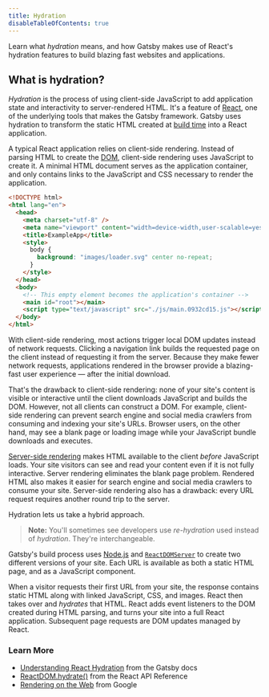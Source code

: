 ```yaml
---
title: Hydration
disableTableOfContents: true
---
```


Learn what _hydration_ means, and how Gatsby makes use of React's hydration features to build blazing fast websites and applications.

## What is hydration?

_Hydration_ is the process of using client-side JavaScript to add application state and interactivity to server-rendered HTML. It's a feature of [React](/docs/glossary/react/), one of the underlying tools that makes the Gatsby framework. Gatsby uses hydration to transform the static HTML created at [build time](/docs/glossary/build/) into a React application.

A typical React application relies on client-side rendering. Instead of parsing HTML to create the [DOM](/docs/glossary#dom), client-side rendering uses JavaScript to create it. A minimal HTML document serves as the application container, and only contains links to the JavaScript and CSS necessary to render the application.

```html
<!DOCTYPE html>
<html lang="en">
  <head>
    <meta charset="utf-8" />
    <meta name="viewport" content="width=device-width,user-scalable=yes" />
    <title>ExampleApp</title>
    <style>
      body {
        background: "images/loader.svg" center no-repeat;
      }
    </style>
  </head>
  <body>
    <!-- This empty element becomes the application's container -->
    <main id="root"></main>
    <script type="text/javascript" src="./js/main.0932cd15.js"></script>
  </body>
</html>
```

With client-side rendering, most actions trigger local DOM updates instead of network requests. Clicking a navigation link builds the requested page on the client instead of requesting it from the server. Because they make fewer network requests, applications rendered in the browser provide a blazing-fast user experience &mdash; after the initial download.

That's the drawback to client-side rendering: none of your site's content is visible or interactive until the client downloads JavaScript and builds the DOM. However, not all clients can construct a DOM. For example, client-side rendering can prevent search engine and social media crawlers from consuming and indexing your site's URLs. Browser users, on the other hand, may see a blank page or loading image while your JavaScript bundle downloads and executes.

[Server-side rendering](/docs/glossary/server-side-rendering/) makes HTML available to the client _before_ JavaScript loads. Your site visitors can see and read your content even if it is not fully interactive. Server rendering eliminates the blank page problem. Rendered HTML also makes it easier for search engine and social media crawlers to consume your site. Server-side rendering also has a drawback: every URL request requires another round trip to the server.

Hydration lets us take a hybrid approach.

> **Note:** You'll sometimes see developers use _re-hydration_ used instead of _hydration_. They're interchangeable.

Gatsby's build process uses [Node.js](/docs/glossary/node/) and [`ReactDOMServer`](https://reactjs.org/docs/react-dom-server.html) to create two different versions of your site. Each URL is available as both a static HTML page, and as a JavaScript component.

When a visitor requests their first URL from your site, the response contains static HTML along with linked JavaScript, CSS, and images. React then takes over and _hydrates_ that HTML. React adds event listeners to the DOM created during HTML parsing, and turns your site into a full React application. Subsequent page requests are DOM updates managed by React.

### Learn More

- [Understanding React Hydration](/docs/react-hydration/) from the Gatsby docs
- [ReactDOM.hydrate()](https://reactjs.org/docs/react-dom.html#hydrate) from the React API Reference
- [Rendering on the Web](https://developers.google.com/web/updates/2019/02/rendering-on-the-web) from Google
